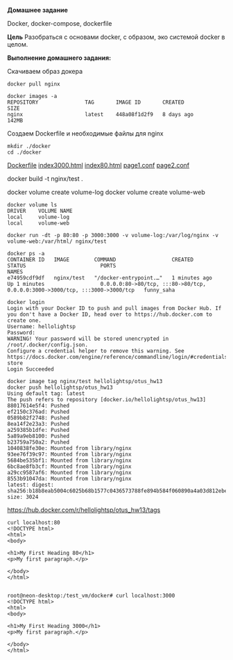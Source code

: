 **Домашнее задание**

Docker, docker-compose, dockerfile

**Цель**
Разобраться с основами docker, с образом, эко системой docker в целом.


**Выполнение домашнего задания:**

Скачиваем образ докера
```
docker pull nginx

docker images -a
REPOSITORY               TAG       IMAGE ID       CREATED          SIZE
nginx                    latest    448a08f1d2f9   8 days ago       142MB
```
Создаем Dockerfile и необходимые файлы для nginx
```
mkdir ./docker
cd ./docker
```
[Dockerfile](https://github.com/hellolightSP/otus_HW13/blob/main/Dockerfile)
[index3000.html](https://github.com/hellolightSP/otus_HW13/blob/main/index3000.html)
[index80.html](https://github.com/hellolightSP/otus_HW13/blob/main/index80.html)
[page1.conf](https://github.com/hellolightSP/otus_HW13/blob/main/page1.conf)
[page2.conf](https://github.com/hellolightSP/otus_HW13/blob/main/page2.conf)


docker build -t nginx/test .


docker volume create volume-log
docker volume create volume-web
```
docker volume ls
DRIVER    VOLUME NAME
local     volume-log
local     volume-web
```
```
docker run -dt -p 80:80 -p 3000:3000 -v volume-log:/var/log/nginx -v volume-web:/var/html/ nginx/test
```
```
docker ps -a
CONTAINER ID   IMAGE        COMMAND                  CREATED          STATUS                        PORTS                                                                          NAMES
e74959cdf9df   nginx/test   "/docker-entrypoint.…"   1 minutes ago    Up 1 minutes                  0.0.0.0:80->80/tcp, :::80->80/tcp, 0.0.0.0:3000->3000/tcp, :::3000->3000/tcp   funny_saha
```
```
docker login
Login with your Docker ID to push and pull images from Docker Hub. If you don't have a Docker ID, head over to https://hub.docker.com to create one.
Username: hellolightsp
Password: 
WARNING! Your password will be stored unencrypted in /root/.docker/config.json.
Configure a credential helper to remove this warning. See
https://docs.docker.com/engine/reference/commandline/login/#credentials-store
Login Succeeded

docker image tag nginx/test hellolightsp/otus_hw13
docker push hellolightsp/otus_hw13
Using default tag: latest
The push refers to repository [docker.io/hellolightsp/otus_hw13]
88017614e5f4: Pushed 
ef2150c376ad: Pushed 
0589b82f2748: Pushed 
8ea14f2e23a3: Pushed 
a259385b1dfe: Pushed 
5a89a9eb8100: Pushed 
b23759a750a2: Pushed 
1040838fe30e: Mounted from library/nginx 
93ee76f39c97: Mounted from library/nginx 
5684be535bf1: Mounted from library/nginx 
6bc8ae8fb3cf: Mounted from library/nginx 
a29cc9587af6: Mounted from library/nginx 
8553b91047da: Mounted from library/nginx 
latest: digest: sha256:b18b8eab5004c6025b68b1577c0436573788fe894b584f060890a4a03d812ebe size: 3024
```
https://hub.docker.com/r/hellolightsp/otus_hw13/tags


```
curl localhost:80
<!DOCTYPE html>
<html>
<body>

<h1>My First Heading 80</h1>
<p>My first paragraph.</p>

</body>
</html>


root@neon-desktop:/test_vm/docker# curl localhost:3000
<!DOCTYPE html>
<html>
<body>

<h1>My First Heading 3000</h1>
<p>My first paragraph.</p>

</body>
</html>
```
